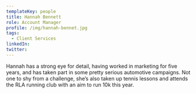 ```yaml
---
templateKey: people
title: Hannah Bennett
role: Account Manager
profile: /img/hannah-bennet.jpg
tags:
  - Client Services
linkedIn: 
twitter: 
---
```


Hannah has a strong eye for detail, having worked in marketing for five years, and has taken part in some pretty serious automotive campaigns. Not one to shy from a challenge, she’s also taken up tennis lessons and attends the RLA running club with an aim to run 10k this year.